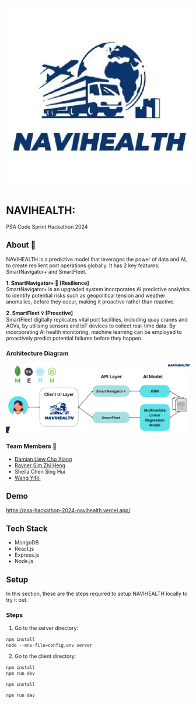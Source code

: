 <p align="center">
  <img width="620" src="client/public/teamlogo.jpg" alt="NAVIHEALTH Logo">
</p>

# NAVIHEALTH:
PSA Code Sprint Hackathon 2024 <br>

## About :blue_book:
NAVIHEALTH is a predictive model that leverages the power of data and AI, to create resilient port operations globally. It has 2 key features: SmartNavigator+ and SmartFleet. 

**1. SmartNavigator+ 🧠 [Resilience]** <br>
SmartNavigator+ is an upgraded system incorporates AI predictive analytics to identify potential risks such as geopolitical tension and weather anomalies, before they occur, making it proactive rather than reactive.

**2. SmartFleet :bulb: [Proactive]** <br>
SmartFleet digitally replicates vital port facilities, including quay cranes and AGVs, by utilising sensors and IoT devices to collect real-time data. By incorporating AI health monitoring, machine learning can be employed to proactively predict potential failures before they happen.

### Architecture Diagram 
<img width="600" src="client/public/architecture.png" alt="architecture diagram"> <br>

### Team Members :busts_in_silhouette:

- [Damian Liew Cho Xiang](https://github.com/damiancxliew)
- [Rayner Sim Zhi Heng](https://github.com/Rayner3103)
- Sheila Chen Sing Hui
- [Wang Yifei](https://github.com/Yiifeiii)

## Demo
https://psa-hackathon-2024-navihealth.vercel.app/

## Tech Stack
- MongoDB
- React.js
- Express.js
- Node.js

## Setup
In this section, these are the steps required to setup NAVIHEALTH locally to try it out.

### Steps
1. Go to the server directory:
```
npm install
node --env-file=config.env server
```

2. Go to the client directory:
```
npm install
npm run dev
```
```
npm install
```
```
npm run dev
```
